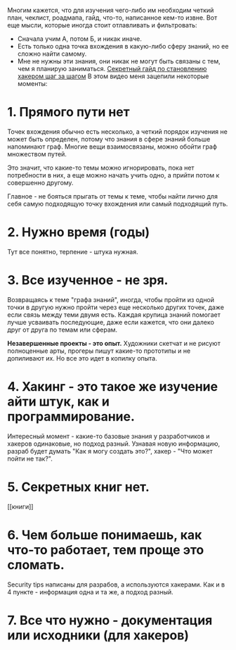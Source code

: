 Многим кажется, что для изучения чего-либо им необходим четкий план, чеклист, роадмапа, гайд, что-то, написанное кем-то извне. 
Вот еще мысли, которые иногда стоит отлавливать и фильтровать:
- Сначала учим А, потом Б, и никак иначе.
- Есть только одна точка вхождения в какую-либо сферу знаний, но ее сложно найти самому.
- Мне не нужны эти знания, они никак не могут быть связаны с тем, чем я планирую заниматься.
[Секретный гайд по становлению хакером шаг за шагом](https://www.youtube.com/watch?v=2TofunAI6fU)
В этом видео меня зацепили некоторые моменты:
# **1. Прямого пути нет**
Точек вхождения обычно есть несколько, а четкий порядок изучения не может быть определен, потому что знания в сфере знаний больше напоминают граф. Многие вещи взаимосвязаны, можно обойти граф множеством путей.

Это значит, что какие-то темы можно игнорировать, пока нет потребности в них, а еще можно начать учить одно, а прийти потом к совершенно другому.

Главное - не бояться прыгать от темы к теме, чтобы найти лично для себя самую подходящую точку вхождения или самый подходящий путь.
# **2. Нужно время (годы)**
Тут все понятно, терпение - штука нужная.
# **3. Все изученное - не зря.** 
Возвращаясь к теме "графа знаний", иногда, чтобы пройти из одной точки в другую нужно пройти через еще несколько других точек, даже если связь между теми двумя есть. Каждая крупица знаний помогает лучше усваивать последующие, даже если кажется, что они далеко друг от друга по темам или сферам.

**Незавершенные проекты - это опыт.** Художники скетчат и не рисуют полноценные арты, прогеры пишут какие-то прототипы и не допиливают их. Но все это идет в копилку опыта.
# **4. Хакинг - это такое же изучение айти штук, как и программирование.**
Интересный момент - какие-то базовые знания у разработчиков и хакеров одинаковые, но подход разный. Узнавая новую информацию, разраб будет думать "Как я могу создать это?", хакер - "Что может пойти не так?".
# 5. Секретных книг нет.
[[книги]]
# 6. Чем больше понимаешь, как что-то работает, тем проще это сломать.
Security tips написаны для разрабов, а используются хакерами. Как и в 4 пункте - информация одна и та же, а подход разный.
# 7. Все что нужно - документация или исходники (для хакеров)

